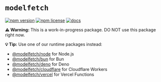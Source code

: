 # `modelfetch`

[![npm version](https://img.shields.io/npm/v/modelfetch.svg)](https://www.npmjs.com/package/modelfetch)
[![npm license](https://img.shields.io/npm/l/modelfetch.svg)](https://www.npmjs.com/package/modelfetch)
[![docs](https://img.shields.io/badge/docs-modelfetch.com-blue)](https://www.modelfetch.com/docs)

**⚠️ Warning:** This is a work-in-progress package. DO NOT use this package right now.

**💡 Tip:** Use one of our runtime packages instead:

- [@modelfetch/node](https://www.npmjs.com/package/@modelfetch/node) for Node.js
- [@modelfetch/bun](https://www.npmjs.com/package/@modelfetch/bun) for Bun
- [@modelfetch/deno](https://www.npmjs.com/package/@modelfetch/deno) for Deno
- [@modelfetch/cloudflare](https://www.npmjs.com/package/@modelfetch/cloudflare) for Cloudflare Workers
- [@modelfetch/vercel](https://www.npmjs.com/package/@modelfetch/vercel) for Vercel Functions
